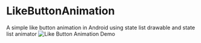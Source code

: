 # LikeButtonAnimation
A simple like button animation in Android using state list drawable and state list animator
![Like Button Animation Demo](demo/ezgif.com-video-to-gif.gif.gif)
